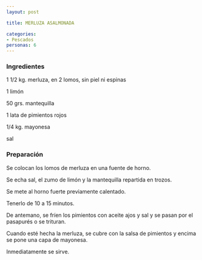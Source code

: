 ```yaml
---
layout: post

title: MERLUZA ASALMONADA

categories:
- Pescados
personas: 6 
---
```

<h3>Ingredientes</h3>
1 1/2 kg. merluza, en 2 lomos, sin piel ni espinas

1 limón

50 grs. mantequilla

1 lata de pimientos rojos

1/4 kg. mayonesa

sal

<h3>Preparación</h3>
Se colocan los lomos de merluza en una fuente de horno.

Se echa sal, el zumo de limón y la mantequilla repartida en trozos.

Se mete al horno fuerte previamente calentado.

Tenerlo de 10 a 15 minutos.

De antemano, se fríen los pimientos con aceite ajos y sal y se pasan por el pasapurés o se trituran.

Cuando esté hecha la merluza, se cubre con la salsa de pimientos y encima se pone una capa de mayonesa.

Inmediatamente se sirve.